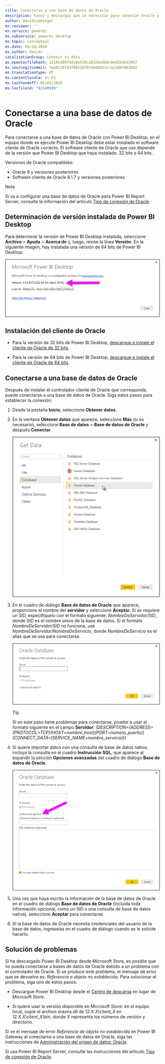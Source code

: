 ```yaml
---
title: Conectarse a una base de datos de Oracle
description: Pasos y descargas que se necesitan para conectar Oracle a Power BI Desktop
author: davidiseminger
ms.reviewer: ''
ms.service: powerbi
ms.subservice: powerbi-desktop
ms.topic: conceptual
ms.date: 04/24/2020
ms.author: davidi
LocalizationGroup: Connect to data
ms.openlocfilehash: a118cd0874410e538ca8329e0b8c0ed1bdb430b7
ms.sourcegitcommit: 7aa0136f93f88516f97ddd8031ccac5d07863b92
ms.translationtype: HT
ms.contentlocale: es-ES
ms.lasthandoff: 05/05/2020
ms.locfileid: "82149599"
---
```

# <a name="connect-to-an-oracle-database"></a>Conectarse a una base de datos de Oracle
Para conectarse a una base de datos de Oracle con Power BI Desktop, en el equipo donde se ejecute Power BI Desktop debe estar instalado el software cliente de Oracle correcto. El software cliente de Oracle que use depende de la versión que Power BI Desktop que haya instalado: 32 bits o 64 bits.

Versiones de Oracle compatibles: 
- Oracle 9 y versiones posteriores
- Software cliente de Oracle 8.1.7 y versiones posteriores

> [!NOTE]
> Si va a configurar una base de datos de Oracle para Power BI Report Server, consulte la información del artículo [Tipo de conexión de Oracle](https://docs.microsoft.com/sql/reporting-services/report-data/oracle-connection-type-ssrs?view=sql-server-ver15). 


## <a name="determining-which-version-of-power-bi-desktop-is-installed"></a>Determinación de versión instalada de Power BI Desktop
Para determinar la versión de Power BI Desktop instalada, seleccione **Archivo** > **Ayuda** > **Acerca de** y, luego, revise la línea **Versión**. En la siguiente imagen, hay instalada una versión de 64 bits de Power BI Desktop:

![Versión de Power BI Desktop](media/desktop-connect-oracle-database/connect-oracle-database_1.png)

## <a name="installing-the-oracle-client"></a>Instalación del cliente de Oracle
- Para la versión de 32 bits de Power BI Desktop, [descargue e instale el cliente de Oracle de 32 bits](https://www.oracle.com/technetwork/topics/dotnet/utilsoft-086879.html).

- Para la versión de 64 bits de Power BI Desktop, [descargue e instale el cliente de Oracle de 64 bits](https://www.oracle.com/technetwork/database/windows/downloads/index-090165.html).

## <a name="connect-to-an-oracle-database"></a>Conectarse a una base de datos de Oracle
Después de instalar el controlador cliente de Oracle que corresponda, puede conectarse a una base de datos de Oracle. Siga estos pasos para establecer la conexión:

1. Desde la pestaña **Inicio**, seleccione **Obtener datos**. 

2. En la ventana **Obtener datos** que aparece, seleccione **Más** (si es necesario), seleccione **Base de datos** > **Base de datos de Oracle** y después **Conectar**.
   
   ![Conexión a la base de datos Oracle](media/desktop-connect-oracle-database/connect-oracle-database_2.png)
2. En el cuadro de diálogo **Base de datos de Oracle** que aparece, proporcione el nombre del **servidor** y seleccione **Aceptar**. Si se requiere un SID, especifíquelo con el formato siguiente: *NombreDeServidor/SID*, donde *SID* es el nombre único de la base de datos. Si el formato *NombreDeServidor/SID* no funciona, use *NombreDeServidor/NombreDeServicio*, donde *NombreDeServicio* es el alias que se usa para conectarse.


   ![Escriba el nombre del servidor de Oracle](media/desktop-connect-oracle-database/connect-oracle-database_3.png)

   > [!TIP]
   > Si en este paso tiene problemas para conectarse, pruebe a usar el formato siguiente en el campo **Servidor**: *(DESCRIPTION=(ADDRESS=(PROTOCOL=TCP)(HOST=nombre_host)(PORT=número_puerto))(CONNECT_DATA=(SERVICE_NAME=nombre_servicio)))*
   
3. Si quiere importar datos con una consulta de base de datos nativa, incluya la consulta en el cuadro **Instrucción SQL**, que aparece al expandir la sección **Opciones avanzadas** del cuadro de diálogo **Base de datos de Oracle**.
   
   ![Expansión de Opciones avanzadas](media/desktop-connect-oracle-database/connect-oracle-database_4.png)
4. Una vez que haya escrito la información de la base de datos de Oracle en el cuadro de diálogo **Base de datos de Oracle** (incluida toda información opcional, como un SID o una consulta de base de datos nativa), seleccione **Aceptar** para conectarse.
5. Si la base de datos de Oracle necesita credenciales del usuario de la base de datos, ingréselas en el cuadro de diálogo cuando se le solicite hacerlo.


## <a name="troubleshooting"></a>Solución de problemas

Si ha descargado Power BI Desktop desde Microsoft Store, es posible que no pueda conectarse a bases de datos de Oracle debido a un problema con el controlador de Oracle. Si se produce este problema, el mensaje de error que se devuelve es: *Referencia a objeto no establecida*. Para solucionar el problema, siga uno de estos pasos:

* Descargue Power BI Desktop desde el [Centro de descarga](https://www.microsoft.com/download/details.aspx?id=58494) en lugar de Microsoft Store.

* Si quiere usar la versión disponible en Microsoft Store: en el equipo local, copie el archivo oraons.dll de _12.X.X\client_X_ en _12.X.X\client_X\bin_, donde _X_ representa los números de versión y directorio.

Si ve el mensaje de error *Referencia de objeto no establecida* en Power BI Gateway al conectarse a una base de datos de Oracle, siga las instrucciones de [Administración del origen de datos: Oracle](service-gateway-onprem-manage-oracle.md).

Si usa Power BI Report Server, consulte las instrucciones del artículo [Tipo de conexión de Oracle](https://docs.microsoft.com/sql/reporting-services/report-data/oracle-connection-type-ssrs?view=sql-server-ver15).